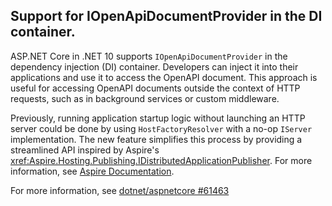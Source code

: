 ## Support for IOpenApiDocumentProvider in the DI container.

ASP.NET Core in .NET 10 supports `IOpenApiDocumentProvider` in the dependency injection (DI) container. Developers can inject it into their applications and use it to access the OpenAPI document. This approach is useful for accessing OpenAPI documents outside the context of HTTP requests, such as in background services or custom middleware.

Previously, running application startup logic without launching an HTTP server could be done by using `HostFactoryResolver` with a no-op `IServer` implementation. The new feature simplifies this process by providing a streamlined API inspired by Aspire's <xref:Aspire.Hosting.Publishing.IDistributedApplicationPublisher>. For more information, see [Aspire Documentation](https://aspire.example.com/docs/IDistributedApplicationPublisher).

For more information, see [dotnet/aspnetcore #61463](https://github.com/dotnet/aspnetcore/pull/61463)

